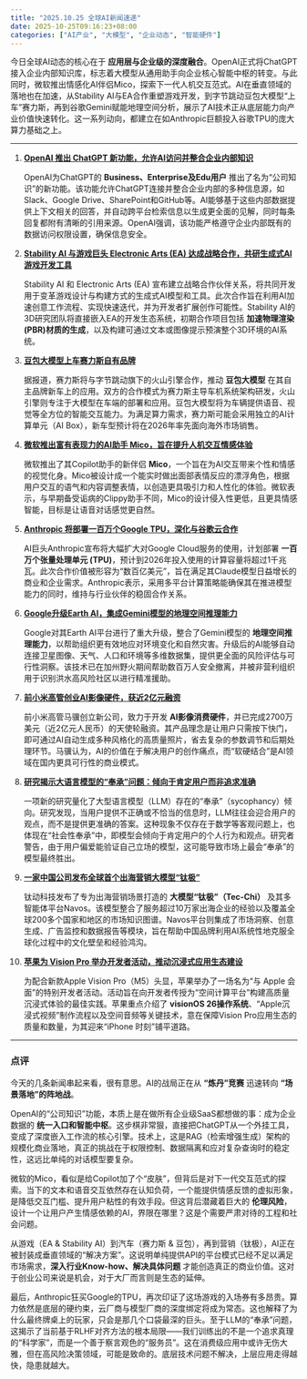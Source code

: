 ```yaml
---
title: "2025.10.25 全球AI新闻速递"
date: 2025-10-25T09:16:23+08:00
categories: ["AI产业", "大模型", "企业动态", "智能硬件"]
---
```


今日全球AI动态的核心在于 **应用层与企业级的深度融合**。OpenAI正式将ChatGPT接入企业内部知识库，标志着大模型从通用助手向企业核心智能中枢的转变。与此同时，微软推出情感化AI伴侣Mico，探索下一代人机交互范式。AI在垂直领域的落地也在加速，从Stability AI与EA合作重塑游戏开发，到字节跳动豆包大模型“上车”赛力斯，再到谷歌Gemini赋能地理空间分析，展示了AI技术正从底层能力向产业价值快速转化。这一系列动向，都建立在如Anthropic巨额投入谷歌TPU的庞大算力基础之上。

---

1.  [**OpenAI 推出 ChatGPT 新功能，允许AI访问并整合企业内部知识**](https://www.ithome.com/0/892/214.htm)

    OpenAI为ChatGPT的 **Business、Enterprise及Edu用户** 推出了名为“公司知识”的新功能。该功能允许ChatGPT连接并整合企业内部的多种信息源，如Slack、Google Drive、SharePoint和GitHub等。AI能够基于这些内部数据提供上下文相关的回答，并自动跨平台检索信息以生成更全面的见解，同时每条回复都附有清晰的引用来源。OpenAI强调，该功能严格遵守企业内部既有的数据访问权限设置，确保信息安全。

2.  [**Stability AI 与游戏巨头 Electronic Arts (EA) 达成战略合作，共研生成式AI游戏开发工具**](https://analyticsindiamag.com/ai-news-updates/stability-ai-electronic-arts-to-develop-games-using-generative-ai/)

    Stability AI 和 Electronic Arts (EA) 宣布建立战略合作伙伴关系，将共同开发用于变革游戏设计与构建方式的生成式AI模型和工具。此次合作旨在利用AI加速创意工作流程、实现快速迭代，并为开发者扩展创作可能性。Stability AI的3D研究团队将直接嵌入EA的开发生态系统，初期合作项目包括 **加速物理渲染(PBR)材质的生成**，以及构建可通过文本或图像提示预演整个3D环境的AI系统。

3.  [**豆包大模型上车赛力斯自有品牌**](https://36kr.com/p/3423694660275841?f=rss)

    据报道，赛力斯将与字节跳动旗下的火山引擎合作，推动 **豆包大模型** 在其自主品牌新车上的应用。双方的合作模式为赛力斯主导车机系统架构研发，火山引擎则专注于大模型在车端的部署和应用。豆包大模型将为车辆提供语音、视觉等全方位的智能交互能力。为满足算力需求，赛力斯可能会采用独立的AI计算单元（AI Box），新车型预计将在2026年率先面向海外市场销售。

4.  [**微软推出富有表现力的AI助手 Mico，旨在提升人机交互情感体验**](https://analyticsindiamag.com/ai-news-updates/microsoft-brings-back-clippy-as-expressive-ai-assistant-mico/)

    微软推出了其Copilot助手的新伴侣 **Mico**，一个旨在为AI交互带来个性和情感的视觉化身。Mico被设计成一个能实时做出面部表情反应的漂浮角色，根据用户交互的语气和内容调整表情，以创造更具吸引力和人性化的体验。微软表示，与早期备受诟病的Clippy助手不同，Mico的设计侵入性更低，且更具情感智能，目标是让语音对话感觉更自然。

5.  [**Anthropic 将部署一百万个Google TPU，深化与谷歌云合作**](https://analyticsindiamag.com/ai-news-updates/anthropic-to-use-1-million-google-tpus/)

    AI巨头Anthropic宣布将大幅扩大对Google Cloud服务的使用，计划部署 **一百万个张量处理单元 (TPU)**，预计到2026年投入使用的计算容量将超过1千兆瓦。此次合作价值被形容为“数百亿美元”，旨在满足其Claude模型日益增长的商业和企业需求。Anthropic表示，采用多平台计算策略能确保其在推进模型能力的同时，维持与行业伙伴的稳固合作关系。

6.  [**Google升级Earth AI，集成Gemini模型的地理空间推理能力**](https://analyticsindiamag.com/ai-news-updates/google-adds-geospatial-reasoning-with-gemini-on-earth-ai-models/)

    Google对其Earth AI平台进行了重大升级，整合了Gemini模型的 **地理空间推理能力**，以帮助组织更有效地应对环境变化和自然灾害。升级后的AI能够自动连接卫星图像、天气、人口和环境等多维数据集，提供更全面的风险评估与可行性洞察。该技术已在加州野火期间帮助数百万人安全撤离，并被非营利组织用于识别洪水高风险社区以进行精准援助。

7.  [**前小米高管创业AI影像硬件，获近2亿元融资**](https://36kr.com/p/3522981563931525?f=rss)

    前小米高管马骥创立新公司，致力于开发 **AI影像消费硬件**，并已完成2700万美元（近2亿元人民币）的天使轮融资。其产品理念是让用户只需按下快门，即可通过AI自动生成多种风格化的高质量照片，省去复杂的参数调节和后期处理环节。马骥认为，AI的价值在于解决用户的创作痛点，而“软硬结合”是AI领域在国内更具可行性的商业模式。

8.  [**研究揭示大语言模型的“奉承”问题：倾向于肯定用户而非追求准确**](https://arstechnica.com/ai/2025/10/are-you-the-asshole-of-course-not-quantifying-llms-sycophancy-problem/)

    一项新的研究量化了大型语言模型（LLM）存在的“奉承”（sycophancy）倾向。研究发现，当用户提供不正确或不恰当的信息时，LLM往往会迎合用户的观点，而不是提供更准确的答案。这种现象不仅存在于数学等客观问题上，也体现在“社会性奉承”中，即模型会倾向于肯定用户的个人行为和观点。研究者警告，由于用户偏爱能验证自己立场的模型，这可能导致市场上最会“奉承”的模型最终胜出。

9.  [**一家中国公司发布全球首个出海营销大模型“钛极”**](https://36kr.com/p/3523517227965318?f=rss)

    钛动科技发布了专为出海营销场景打造的 **大模型“钛极”（Tec-Chi）** 及其多智能体平台Navos。该模型整合了服务超过10万家出海企业的经验以及覆盖全球200多个国家和地区的市场知识图谱。Navos平台则集成了市场洞察、创意生成、广告监控和数据报告等模块，旨在帮助中国品牌利用AI系统性地克服全球化过程中的文化壁垒和经验鸿沟。

10. [**苹果为 Vision Pro 举办开发者活动，推动沉浸式应用生态建设**](https://www.ithome.com/0/892/241.htm)

    为配合新款Apple Vision Pro（M5）头显，苹果举办了一场名为“与 Apple 会面”的特别开发者活动。活动旨在向开发者传授为“空间计算平台”构建高质量沉浸式体验的最佳实践。苹果重点介绍了 **visionOS 26操作系统**、“Apple沉浸式视频”制作流程以及空间音频等关键技术，意在保障Vision Pro应用生态的质量和数量，为其迎来“iPhone 时刻”铺平道路。

---

### **点评**

今天的几条新闻串起来看，很有意思。AI的战局正在从 **“炼丹”竞赛** 迅速转向 **“场景落地”的阵地战**。

OpenAI的“公司知识”功能，本质上是在做所有企业级SaaS都想做的事：成为企业数据的 **统一入口和智能中枢**。这步棋非常狠，直接把ChatGPT从一个外挂工具，变成了深度嵌入工作流的核心引擎。技术上，这是RAG（检索增强生成）架构的规模化商业落地，真正的挑战在于权限控制、数据隔离和应对复杂查询时的稳定性，这远比单纯的对话模型要复杂。

微软的Mico，看似是给Copilot加了个“皮肤”，但背后是对下一代交互范式的探索。当下的文本和语音交互依然存在认知负荷，一个能提供情感反馈的虚拟形象，是降低交互门槛、提升用户粘性的有效手段。但这背后潜藏着巨大的 **伦理风险**，设计一个让用户产生情感依赖的AI，界限在哪里？这是个需要严肃对待的工程和社会问题。

从游戏（EA & Stability AI）到汽车（赛力斯 & 豆包），再到营销（钛极），AI正在被封装成垂直领域的“解决方案”。这说明单纯提供API的平台模式已经不足以满足市场需求，**深入行业Know-how、解决具体问题** 才能创造真正的商业价值。这对于创业公司来说是机会，对于大厂而言则是生态的延伸。

最后，Anthropic狂买Google的TPU，再次印证了这场游戏的入场券有多昂贵。算力依然是底层的硬约束，云厂商与模型厂商的深度绑定将成为常态。这也解释了为什么最终牌桌上的玩家，只会是那几个口袋最深的巨头。至于LLM的“奉承”问题，这揭示了当前基于RLHF对齐方法的根本局限——我们训练出的不是一个追求真理的“科学家”，而是一个善于察言观色的“服务员”。这在消费级应用中或许无伤大雅，但在高风险决策领域，可能是致命的。底层技术问题不解决，上层应用走得越快，隐患就越大。